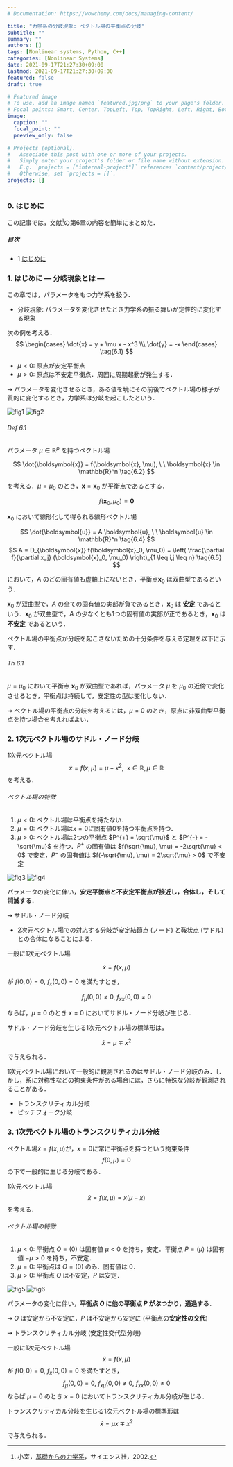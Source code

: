 ```yaml
---
# Documentation: https://wowchemy.com/docs/managing-content/

title: "力学系の分岐現象: ベクトル場の平衡点の分岐"
subtitle: ""
summary: ""
authors: []
tags: [Nonlinear systems, Python, C++]
categories: [Nonlinear Systems]
date: 2021-09-17T21:27:30+09:00
lastmod: 2021-09-17T21:27:30+09:00
featured: false
draft: true

# Featured image
# To use, add an image named `featured.jpg/png` to your page's folder.
# Focal points: Smart, Center, TopLeft, Top, TopRight, Left, Right, BottomLeft, Bottom, BottomRight.
image:
  caption: ""
  focal_point: ""
  preview_only: false

# Projects (optional).
#   Associate this post with one or more of your projects.
#   Simply enter your project's folder or file name without extension.
#   E.g. `projects = ["internal-project"]` references `content/project/deep-learning/index.md`.
#   Otherwise, set `projects = []`.
projects: []
---
```

### 0. はじめに
この記事では，文献[^1]の第6章の内容を簡単にまとめた．

[^1]: 小室，[基礎からの力学系](https://www.saiensu.co.jp/book_support/sgc-17/)，サイエンス社，2002.

##### 目次
- 1 [はじめに](#section1)

### 1. <a name="section1">はじめに ― 分岐現象とは ―</a>
この章では，パラメータをもつ力学系を扱う．
- 分岐現象: パラメータを変化させたとき力学系の振る舞いが定性的に変化する現象

次の例を考える．
$$
\begin{cases}
    \dot{x} = y + \mu x - x^3 \\\ \dot{y} = -x
\end{cases} \tag{6.1}
$$
- $\mu < 0$: 原点が安定平衡点
- $\mu > 0$: 原点は不安定平衡点．周囲に周期起動が発生する．

$\rightsquigarrow$ パラメータを変化させるとき，ある値を境にその前後でベクトル場の様子が質的に変化するとき，力学系は分岐を起こしたという．

![fig1](./fig/6.1_bufurcation_example_mu_minus.svg "$\mu$ が負 ($\mu = -1$)") 
![fig2](./fig/6.1_bufurcation_example_mu_plus.svg "$\mu$ が正 ($\mu = 2$)")

###### Def 6.1 
パラメータ $\mu \in \mathbb{R}^p$ を持つベクトル場

$$
\dot{\boldsymbol{x}} = f(\boldsymbol{x}, \mu), \ \ \boldsymbol{x} \in \mathbb{R}^n \tag{6.2}
$$

を考える．$\mu = \mu_0$ のとき，$\boldsymbol{x} = \boldsymbol{x}_0$ が平衡点であるとする．

$$
f(\boldsymbol{x}_0, \mu_0) = \boldsymbol{0} \tag{6.3}
$$

$\boldsymbol{x}_0$ において線形化して得られる線形ベクトル場

$$
\dot{\boldsymbol{u}} = A \boldsymbol{u}, \ \ \boldsymbol{u} \in \mathbb{R}^n \tag{6.4}
$$
$$
A = D_{\boldsymbol{x}} f(\boldsymbol{x}_0, \mu_0) = \left( \frac{\partial f}{\partial x_j} (\boldsymbol{x}_0, \mu_0) \right)_{1 \leq i,j \leq n} \tag{6.5}
$$

において，$A$ のどの固有値も虚軸上にないとき，平衡点$\boldsymbol{x}_0$ は双曲型であるという．

$\boldsymbol{x}_0$ が双曲型で，$A$ の全ての固有値の実部が負であるとき，$\boldsymbol{x}_0$ は **安定** であるという．$\boldsymbol{x}_0$ が双曲型で，$A$ の少なくとも1つの固有値の実部が正であるとき，$\boldsymbol{x}_0$ は **不安定** であるという．

ベクトル場の平衡点が分岐を起こさないための十分条件を与える定理を以下に示す．

###### Th 6.1
$\mu = \mu_0$ において平衡点 $\boldsymbol{x}_0$ が双曲型であれば，パラメータ $\mu$ を $\mu_0$ の近傍で変化させるとき，平衡点は持続して，安定性の型は変化しない．

$\rightsquigarrow$ ベクトル場の平衡点の分岐を考えるには，$\mu = 0$ のとき，原点に非双曲型平衡点を持つ場合を考えればよい．

### 2. <a name="section2">1次元ベクトル場のサドル・ノード分岐</a>
1次元ベクトル場
$$
\dot{x} = f(x, \mu) = \mu - x^2, \ \ x \in \mathbb{R}, \mu \in \mathbb{R} \tag{6.6}
$$
を考える．

###### ベクトル場の特徴
1. $\mu < 0$: ベクトル場は平衡点を持たない．
2. $\mu = 0$: ベクトル場は$x = 0$に固有値$0$を持つ平衡点を持つ．
3. $\mu > 0$: ベクトル場は2つの平衡点 $P^{+} = \sqrt{\mu}$ と $P^{-} = -\sqrt{\mu}$ を持つ．$P^{+}$ の固有値は $f(\sqrt{\mu}, \mu) = -2\sqrt{\mu} < 0$ で安定．$P^{-}$ の固有値は $f(-\sqrt{\mu}, \mu) = 2\sqrt{\mu} > 0$ で不安定

![fig3](./fig/6.2_suddle_node_graph.svg "サドル・ノード分岐: $f(x, \mu)$ のグラフの変化") 
![fig4](./fig/6.2_mu_x_plane.svg "$(\mu, x)$ - 平面でのサドル・ノード分岐 ($f(x, \mu) = \mu - x^2$, 実線: 安定，点線: 不安定)")

パラメータの変化に伴い，**安定平衡点と不安定平衡点が接近し，合体し，そして消滅する**．

$\rightsquigarrow$ サドル・ノード分岐

- 2次元ベクトル場での対応する分岐が安定結節点 (ノード) と鞍状点 (サドル) との合体になることによる．

一般に1次元ベクトル場

$$
\dot{x} = f(x, \mu) \tag{6.7}
$$

が $f(0, 0) = 0, \ f_x(0, 0) = 0$ を満たすとき，

$$
f_{\mu}(0, 0) \neq 0, \ f_{xx}(0, 0) \neq 0 \tag{6.8}
$$

ならば，$\mu = 0$ のとき $x = 0$ においてサドル・ノード分岐が生じる．

サドル・ノード分岐を生じる1次元ベクトル場の標準形は，

$$
\dot{x} = \mu \mp x^2 \tag{6.9}
$$

で与えられる．

1次元ベクトル場において一般的に観測されるのはサドル・ノード分岐のみ．しかし，系に対称性などの拘束条件がある場合には，さらに特殊な分岐が観測されることがある．
- トランスクリティカル分岐
- ピッチフォーク分岐

### 3. <a name="section3">1次元ベクトル場のトランスクリティカル分岐</a>
ベクトル場$\dot{x} = f(x, \mu)$が，$x = 0$に常に平衡点を持つという拘束条件
$$
f(0, \mu) = 0 \tag{6.10}
$$
の下で一般的に生じる分岐である．

1次元ベクトル場
$$
\dot{x} = f(x, \mu) = x(\mu - x) \tag{6.11}
$$
を考える．

###### ベクトル場の特徴
1. $\mu < 0$: 平衡点 $O = (0)$ は固有値 $\mu < 0$ を持ち，安定．平衡点 $P = (\mu)$ は固有値 $-\mu > 0$ を持ち，不安定．
2. $\mu = 0$: 平衡点は $O = (0)$ のみ．固有値は $0$．
3. $\mu > 0$: 平衡点 $O$ は不安定，$P$ は安定．

![fig5](./fig/6.3_transcritical_graph.svg "トランスクリティカル分岐: $f(x, \mu)$ のグラフの変化") 
![fig6](./fig/6.3_mu_x_plane.svg "$(\mu, x)$ - 平面でのトランスクリティカル分岐 ($f(x, \mu) = x(\mu - x)$, 実線: 安定，点線: 不安定)")

パラメータの変化に伴い，**平衡点 $O$ に他の平衡点 $P$ がぶつかり，通過する**．

$\rightsquigarrow$ $O$ は安定から不安定に，$P$ は不安定から安定に (平衡点の**安定性の交代**)

$\rightsquigarrow$ トランスクリティカル分岐 (安定性交代型分岐)

一般に1次元ベクトル場
$$
\dot{x} = f(x, \mu) \tag{6.12}
$$
が $f(0, 0) = 0, \ f_{x}(0, 0) = 0$ を満たすとき，
$$
f_{\mu}(0, 0) = 0, \ f_{x \mu}(0, 0) \neq 0, \ f_{x x}(0, 0) \neq 0 \tag{6.13}
$$
ならば $\mu = 0$ のとき $x = 0$ においてトランスクリティカル分岐が生じる．

トランスクリティカル分岐を生じる1次元ベクトル場の標準形は
$$
\dot{x} = \mu x \mp x^2 \tag{6.14}
$$
で与えられる．